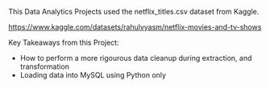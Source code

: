 This Data Analytics Projects used the netflix_titles.csv dataset from Kaggle.

https://www.kaggle.com/datasets/rahulvyasm/netflix-movies-and-tv-shows


Key Takeaways from this Project:
- How to perform a more rigourous data cleanup during extraction, and transformation
- Loading data into MySQL using Python only